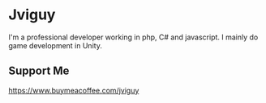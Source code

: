 # Jviguy
I'm a professional developer working in php, C# and javascript. I mainly do game development in Unity.

## Support Me
https://www.buymeacoffee.com/jviguy
